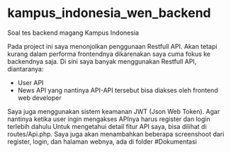 # kampus_indonesia_wen_backend
Soal tes backend magang Kampus Indonesia

Pada project ini saya menonjolkan penggunaan Restfull API. Akan tetapi kurang dalam performa frontendnya dikarenakan saya cuma fokus ke backendnya saja.
Di sini saya banyak menggunakan Restfull API, diantaranya:
- User API
- News API
yang nantinya API-API tersebut bisa diakses oleh frontend web developer

Saya juga menggunakan sistem keamanan JWT (Json Web Token). Agar nantinya ketika user ingin mengakses APInya harus register dan login terlebih dahulu
Untuk mengetahui detail fitur API saya, bisa dilihat di routes/Api.php. Saya juga akan menambahkan beberapa screenshoot dari register, login,
dan halaman webnya, ada di folder #Dokumentasi
